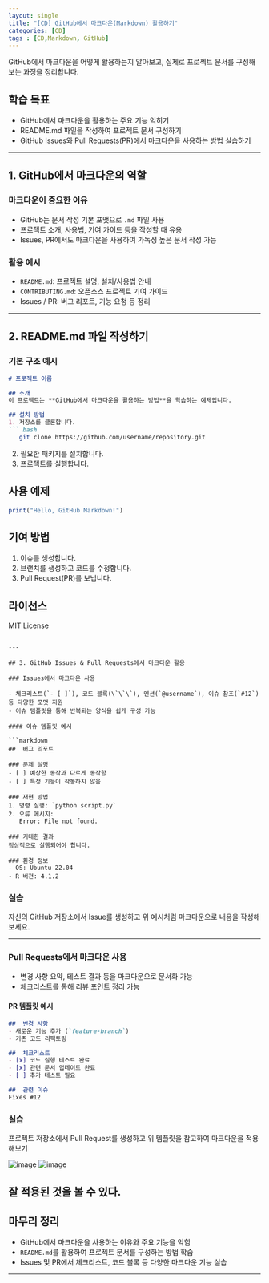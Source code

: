 ```yaml
---
layout: single
title: "[CD] GitHub에서 마크다운(Markdown) 활용하기" 
categories: [CD]
tags : [CD,Markdown, GitHub]
---
```


GitHub에서 마크다운을 어떻게 활용하는지 알아보고, 실제로 프로젝트 문서를 구성해보는 과정을 정리합니다.

## 학습 목표

- GitHub에서 마크다운을 활용하는 주요 기능 익히기  
- README.md 파일을 작성하여 프로젝트 문서 구성하기  
- GitHub Issues와 Pull Requests(PR)에서 마크다운을 사용하는 방법 실습하기  
 
---

## 1. GitHub에서 마크다운의 역할

### 마크다운이 중요한 이유

- GitHub는 문서 작성 기본 포맷으로 `.md` 파일 사용  
- 프로젝트 소개, 사용법, 기여 가이드 등을 작성할 때 유용  
- Issues, PR에서도 마크다운을 사용하여 가독성 높은 문서 작성 가능  

### 활용 예시

- `README.md`: 프로젝트 설명, 설치/사용법 안내  
- `CONTRIBUTING.md`: 오픈소스 프로젝트 기여 가이드  
- Issues / PR: 버그 리포트, 기능 요청 등 정리  

---

## 2. README.md 파일 작성하기

### 기본 구조 예시

```markdown
# 프로젝트 이름

## 소개
이 프로젝트는 **GitHub에서 마크다운을 활용하는 방법**을 학습하는 예제입니다.

## 설치 방법
1. 저장소를 클론합니다.
``` bash
   git clone https://github.com/username/repository.git
```
2. 필요한 패키지를 설치합니다.
3. 프로젝트를 실행합니다.

## 사용 예제
```r
print("Hello, GitHub Markdown!")
```

## 기여 방법
1. 이슈를 생성합니다.
2. 브랜치를 생성하고 코드를 수정합니다.
3. Pull Request(PR)를 보냅니다.

## 라이선스
MIT License

```

---

## 3. GitHub Issues & Pull Requests에서 마크다운 활용

### Issues에서 마크다운 사용

- 체크리스트(`- [ ]`), 코드 블록(\`\`\`), 멘션(`@username`), 이슈 참조(`#12`) 등 다양한 포맷 지원  
- 이슈 템플릿을 통해 반복되는 양식을 쉽게 구성 가능  

#### 이슈 템플릿 예시

```markdown
##  버그 리포트

### 문제 설명
- [ ] 예상한 동작과 다르게 동작함
- [ ] 특정 기능이 작동하지 않음

### 재현 방법
1. 명령 실행: `python script.py`
2. 오류 메시지:
   Error: File not found.

### 기대한 결과
정상적으로 실행되어야 합니다.

### 환경 정보
- OS: Ubuntu 22.04
- R 버전: 4.1.2
```

### 실습

자신의 GitHub 저장소에서 Issue를 생성하고 위 예시처럼 마크다운으로 내용을 작성해보세요.

---

### Pull Requests에서 마크다운 사용

- 변경 사항 요약, 테스트 결과 등을 마크다운으로 문서화 가능  
- 체크리스트를 통해 리뷰 포인트 정리 가능  

####  PR 템플릿 예시

```markdown
##  변경 사항
- 새로운 기능 추가 (`feature-branch`)
- 기존 코드 리팩토링

##  체크리스트
- [x] 코드 실행 테스트 완료
- [x] 관련 문서 업데이트 완료
- [ ] 추가 테스트 필요

##  관련 이슈
Fixes #12
```

###  실습

프로젝트 저장소에서 Pull Request를 생성하고 위 템플릿을 참고하여 마크다운을 적용해보기

![image](https://github.com/user-attachments/assets/bf1b0b9a-765b-4247-abb0-5296614ee7c3)
![image](https://github.com/user-attachments/assets/3d40eaec-4960-480a-aa8c-ca11dbfa1c31)

잘 적용된 것을 볼 수 있다.
---

## 마무리 정리

- GitHub에서 마크다운을 사용하는 이유와 주요 기능을 익힘  
- `README.md`를 활용하여 프로젝트 문서를 구성하는 방법 학습  
- Issues 및 PR에서 체크리스트, 코드 블록 등 다양한 마크다운 기능 실습  

---
